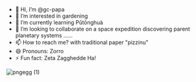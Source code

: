 - 👋 Hi, I’m @gc-papa
- 👀 I’m interested in gardening
- 🌱 I’m currently learning Pǔtōnghuà
- 💞️ I’m looking to collaborate on a space expedition discovering parent planetary systems ......
- 📫 How to reach me? with traditional paper "pizzinu"
- 😄 Pronouns: Zorro
- ⚡ Fun fact: Zeta Zagghedde Ha!

<!---
gc-papa/gc-papa is a ✨ special ✨ repository because its `README.md` (this file) appears on your GitHub profile.
You can click the Preview link to take a look at your changes.
--->

![pngegg (1)](https://github.com/gc-papa/gc-papa/assets/163403635/71959271-6396-4879-aeff-f2824ad9bc0e)

